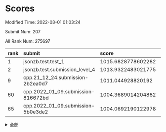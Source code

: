 # Scores

Modified Time: 2022-03-01 01:03:24

Submit Num: 207

All Rank Num: 275697

| rank |               submit               |       score        |       sigma        | pk_num |
| :--- | :--------------------------------- | :----------------- | :----------------- | :----- |
| 1    | jsonzb.test.test_1                 | 1015.6828778602282 | 0.875825001485616  | 5324   |
| 2    | jsonzb.test.submission_level_4     | 1013.9322483021775 | 0.8183279397112517 | 5325   |
| 9    | cpp.21_12_24.submission-2b2ea0d7   | 1011.044928820192  | 0.7656756364425333 | 5327   |
| 60   | cpp.2022_01_09.submission-816672bd | 1004.3689014204882 | 0.721712488745189  | 5328   |
| 65   | cpp.2022_01_09.submission-5b0e3de2 | 1004.0692190122978 | 0.7156105695126751 | 5327   |


<details>
<summary>全部</summary>

| rank |                 submit                 |       score        |       sigma        | pk_num |
| :--- | :------------------------------------- | :----------------- | :----------------- | :----- |
| 1    | jsonzb.test.test_1                     | 1015.6828778602282 | 0.875825001485616  | 5324   |
| 2    | jsonzb.test.submission_level_4         | 1013.9322483021775 | 0.8183279397112517 | 5325   |
| 3    | gobigger.level_3.submission_level_3_25 | 1012.3805259629125 | 0.7764747384647379 | 5324   |
| 4    | gobigger.level_3.submission_level_3_29 | 1011.5894546829068 | 0.7887225109875494 | 5325   |
| 5    | gobigger.level_3.submission_level_3_3  | 1011.3962432240771 | 0.7671597306446806 | 5322   |
| 6    | gobigger.level_3.submission_level_3_33 | 1011.2929393278355 | 0.7844674184751094 | 5330   |
| 7    | gobigger.level_3.submission_level_3_34 | 1011.2317470656152 | 0.7804557508282514 | 5326   |
| 8    | gobigger.level_3.submission_level_3_24 | 1011.0680696182785 | 0.7733958303327142 | 5330   |
| 9    | cpp.21_12_24.submission-2b2ea0d7       | 1011.044928820192  | 0.7656756364425333 | 5327   |
| 10   | gobigger.level_3.submission_level_3_40 | 1010.9892543703696 | 0.771169788606306  | 5326   |
| 11   | gobigger.level_3.submission_level_3_42 | 1010.98798615112   | 0.7770832786066065 | 5326   |
| 12   | gobigger.level_3.submission_level_3_23 | 1010.9645005697528 | 0.7782461843194258 | 5327   |
| 13   | gobigger.level_3.submission_level_3_28 | 1010.8351753568467 | 0.7686910054736035 | 5325   |
| 14   | gobigger.level_3.submission_level_3_19 | 1010.8268430871465 | 0.7594859567645567 | 5326   |
| 15   | gobigger.level_3.submission_level_3_47 | 1010.7849439713654 | 0.7500905075906306 | 5324   |
| 16   | gobigger.level_3.submission_level_3_18 | 1010.7491476349064 | 0.7838798574162672 | 5330   |
| 17   | gobigger.level_3.submission_level_3_1  | 1010.729670016012  | 0.7791718509696576 | 5332   |
| 18   | gobigger.level_3.submission_level_3_15 | 1010.6501233091133 | 0.7785572125116549 | 5323   |
| 19   | gobigger.level_3.submission_level_3_36 | 1010.6042371556008 | 0.7647323062332927 | 5323   |
| 20   | gobigger.level_3.submission_level_3_10 | 1010.5382528547524 | 0.736573589118909  | 5326   |
| 21   | gobigger.level_3.submission_level_3_2  | 1010.5259339151294 | 0.7721365686974334 | 5325   |
| 22   | gobigger.level_3.submission_level_3_43 | 1010.4963411693134 | 0.7953656749920573 | 5329   |
| 23   | gobigger.level_3.submission_level_3_13 | 1010.4509338505324 | 0.7626347699306664 | 5330   |
| 24   | gobigger.level_3.submission_level_3_0  | 1010.3168974039827 | 0.784208160971033  | 5327   |
| 25   | gobigger.level_3.submission_level_3_30 | 1010.219368250081  | 0.7700058100943895 | 5324   |
| 26   | gobigger.level_3.submission_level_3_20 | 1010.1882830525861 | 0.7898614298040383 | 5323   |
| 27   | gobigger.level_3.submission_level_3_5  | 1010.1469107528171 | 0.7718011764916423 | 5328   |
| 28   | gobigger.level_3.submission_level_3_4  | 1010.0655052587671 | 0.763383406323603  | 5326   |
| 29   | gobigger.level_3.submission_level_3_14 | 1009.92655363208   | 0.753098719506053  | 5325   |
| 30   | gobigger.level_3.submission_level_3_41 | 1009.919229850377  | 0.7439333354321291 | 5327   |
| 31   | gobigger.level_3.submission_level_3_27 | 1009.8957600732988 | 0.7672767315687362 | 5330   |
| 32   | gobigger.level_3.submission_level_3_11 | 1009.8917334096087 | 0.7767836778958712 | 5320   |
| 33   | gobigger.level_3.submission_level_3_12 | 1009.8835126478003 | 0.751836714801688  | 5322   |
| 34   | gobigger.level_3.submission_level_3_37 | 1009.7688935401477 | 0.7557445142628147 | 5325   |
| 35   | gobigger.level_3.submission_level_3_6  | 1009.7624789593851 | 0.7449163015108136 | 5325   |
| 36   | gobigger.level_3.submission_level_3_48 | 1009.7515565446581 | 0.7696743650008567 | 5319   |
| 37   | gobigger.level_3.submission_level_3_46 | 1009.7369600883968 | 0.745064289609366  | 5328   |
| 38   | gobigger.level_3.submission_level_3_17 | 1009.7294771975186 | 0.7569692654282829 | 5326   |
| 39   | gobigger.level_3.submission_level_3_38 | 1009.6719496281816 | 0.7525216869581787 | 5327   |
| 40   | gobigger.level_3.submission_level_3_26 | 1009.6187332639768 | 0.748096701382635  | 5327   |
| 41   | gobigger.level_3.submission_level_3_45 | 1009.6103559052513 | 0.7674019408976106 | 5324   |
| 42   | gobigger.level_3.submission_level_3_39 | 1009.6064392151226 | 0.7766310647175598 | 5329   |
| 43   | gobigger.level_3.submission_level_3_49 | 1009.5936984183227 | 0.7555440123304054 | 5331   |
| 44   | gobigger.level_3.submission_level_3_44 | 1009.5615564307127 | 0.7676708423383848 | 5325   |
| 45   | gobigger.level_3.submission_level_3_22 | 1009.546123500918  | 0.7628973695486134 | 5327   |
| 46   | gobigger.level_3.submission_level_3_35 | 1009.5360316671845 | 0.7459366100827609 | 5325   |
| 47   | gobigger.level_3.submission_level_3_31 | 1009.4208286889273 | 0.7414773570475799 | 5325   |
| 48   | gobigger.level_3.submission_level_3_21 | 1009.1450509789455 | 0.7579277707313085 | 5327   |
| 49   | gobigger.level_3.submission_level_3_8  | 1009.1144620840129 | 0.7673316369556797 | 5328   |
| 50   | gobigger.level_3.submission_level_3_16 | 1008.9007350333403 | 0.744229004406034  | 5328   |
| 51   | gobigger.level_3.submission_level_3_32 | 1008.8514977285403 | 0.7851949355440386 | 5329   |
| 52   | gobigger.level_3.submission_level_3_7  | 1008.800286781039  | 0.7581942689035819 | 5329   |
| 53   | gobigger.level_3.submission_level_3_9  | 1008.1656218924969 | 0.7462613067327234 | 5327   |
| 54   | gobigger.level_1.submission_level_1_49 | 1005.852504108739  | 0.7311131442721046 | 5324   |
| 55   | gobigger.level_1.submission_level_1_25 | 1004.7929844045162 | 0.7141358020222199 | 5330   |
| 56   | gobigger.level_1.submission_level_1_33 | 1004.6650500072448 | 0.7284777799074021 | 5332   |
| 57   | gobigger.level_1.submission_level_1_36 | 1004.5266282428347 | 0.7218260341942229 | 5324   |
| 58   | gobigger.level_1.submission_level_1_11 | 1004.5175827941176 | 0.7278255059617612 | 5323   |
| 59   | gobigger.level_1.submission_level_1_7  | 1004.4330441157292 | 0.720473071524141  | 5328   |
| 60   | cpp.2022_01_09.submission-816672bd     | 1004.3689014204882 | 0.721712488745189  | 5328   |
| 61   | gobigger.level_1.submission_level_1_4  | 1004.2865492835898 | 0.7185440467362378 | 5328   |
| 62   | gobigger.level_1.submission_level_1_32 | 1004.2661413844254 | 0.7206187643818838 | 5327   |
| 63   | gobigger.level_1.submission_level_1_23 | 1004.1988011803937 | 0.7305517002878285 | 5333   |
| 64   | gobigger.level_1.submission_level_1_5  | 1004.165499330725  | 0.7219254785219436 | 5326   |
| 65   | cpp.2022_01_09.submission-5b0e3de2     | 1004.0692190122978 | 0.7156105695126751 | 5327   |
| 66   | gobigger.level_1.submission_level_1_19 | 1004.0430712046285 | 0.7069072497458128 | 5326   |
| 67   | gobigger.level_1.submission_level_1_31 | 1004.0223877047816 | 0.7229260184355248 | 5329   |
| 68   | gobigger.level_1.submission_level_1_13 | 1003.9764826824556 | 0.7164503051451494 | 5332   |
| 69   | gobigger.level_1.submission_level_1_43 | 1003.86943850632   | 0.7152806076191713 | 5328   |
| 70   | gobigger.level_1.submission_level_1_0  | 1003.8466004791138 | 0.71662293237605   | 5326   |
| 71   | gobigger.level_1.submission_level_1_38 | 1003.8456946445503 | 0.7172649438013159 | 5328   |
| 72   | gobigger.level_1.submission_level_1_39 | 1003.7564379275003 | 0.720233498031548  | 5323   |
| 73   | gobigger.level_1.submission_level_1_17 | 1003.7492477704526 | 0.7235767098409837 | 5334   |
| 74   | gobigger.level_1.submission_level_1_2  | 1003.714613870367  | 0.7115129819849572 | 5325   |
| 75   | gobigger.level_1.submission_level_1_1  | 1003.7112210615157 | 0.7173482764552027 | 5328   |
| 76   | gobigger.level_1.submission_level_1_21 | 1003.6918096128886 | 0.716587222633721  | 5332   |
| 77   | gobigger.level_1.submission_level_1_12 | 1003.6744413349219 | 0.7112677850478664 | 5333   |
| 78   | gobigger.level_1.submission_level_1_37 | 1003.5857542360982 | 0.735326955763173  | 5329   |
| 79   | gobigger.level_1.submission_level_1_35 | 1003.5635399133854 | 0.7198697913691345 | 5323   |
| 80   | gobigger.level_1.submission_level_1_41 | 1003.509764487491  | 0.7200198554996975 | 5334   |
| 81   | gobigger.level_1.submission_level_1_8  | 1003.502413924025  | 0.714377406123379  | 5327   |
| 82   | gobigger.level_1.submission_level_1_47 | 1003.4812168839139 | 0.7081231016089172 | 5332   |
| 83   | gobigger.level_1.submission_level_1_26 | 1003.4345380388023 | 0.7176350798687353 | 5332   |
| 84   | gobigger.level_1.submission_level_1_45 | 1003.3963911195475 | 0.7284587646221435 | 5326   |
| 85   | gobigger.level_1.submission_level_1_48 | 1003.3842677967551 | 0.7142626774821753 | 5325   |
| 86   | gobigger.level_1.submission_level_1_24 | 1003.3838125463502 | 0.7118293151059173 | 5331   |
| 87   | gobigger.level_1.submission_level_1_29 | 1003.3340191164846 | 0.7202726225334511 | 5329   |
| 88   | gobigger.level_1.submission_level_1_46 | 1003.2317720944588 | 0.7188773420965652 | 5332   |
| 89   | gobigger.level_1.submission_level_1_14 | 1003.2219133168782 | 0.7130175305474795 | 5334   |
| 90   | gobigger.level_1.submission_level_1_18 | 1003.115840308769  | 0.7113790991019425 | 5329   |
| 91   | gobigger.level_1.submission_level_1_6  | 1003.1068076723545 | 0.719977224827144  | 5330   |
| 92   | gobigger.level_1.submission_level_1_27 | 1003.0567434453986 | 0.7131148255424584 | 5327   |
| 93   | gobigger.level_1.submission_level_1_10 | 1002.8858015696954 | 0.7230494836644048 | 5318   |
| 94   | gobigger.level_1.submission_level_1_3  | 1002.7516834083655 | 0.7142142667305382 | 5326   |
| 95   | gobigger.level_1.submission_level_1_28 | 1002.7017835521434 | 0.7165941741455825 | 5327   |
| 96   | gobigger.level_1.submission_level_1_30 | 1002.6610925345481 | 0.725870145527529  | 5326   |
| 97   | gobigger.level_1.submission_level_1_20 | 1002.5254568285094 | 0.7051370503717116 | 5326   |
| 98   | gobigger.level_1.submission_level_1_22 | 1002.510343856195  | 0.7200555227336055 | 5324   |
| 99   | gobigger.level_1.submission_level_1_34 | 1002.4303035211576 | 0.7158065317369338 | 5330   |
| 100  | gobigger.level_1.submission_level_1_16 | 1002.2888668459555 | 0.7131083803878436 | 5325   |
| 101  | gobigger.level_1.submission_level_1_42 | 1002.1708092370093 | 0.7130142963105948 | 5333   |
| 102  | gobigger.level_1.submission_level_1_9  | 1001.9320246110811 | 0.7105192683230673 | 5326   |
| 103  | gobigger.level_1.submission_level_1_40 | 1001.4978509478815 | 0.7041813440150857 | 5327   |
| 104  | gobigger.level_1.submission_level_1_44 | 1001.4217551240431 | 0.7170016936679954 | 5323   |
| 105  | gobigger.level_1.submission_level_1_15 | 1000.8472262505043 | 0.7169719884253049 | 5322   |
| 106  | gobigger.random.submission_random_40   | 997.4966554813593  | 0.7091599952657387 | 5331   |
| 107  | gobigger.random.submission_random_16   | 997.3447643777441  | 0.7027647032223459 | 5326   |
| 108  | gobigger.random.submission_random_12   | 997.183000708743   | 0.7126851827921962 | 5331   |
| 109  | gobigger.random.submission_random_24   | 997.0330460077079  | 0.6976553782606929 | 5326   |
| 110  | gobigger.random.submission_random_43   | 996.8937464200798  | 0.701259059042849  | 5333   |
| 111  | gobigger.random.submission_random_45   | 996.6955890685836  | 0.7169640885916042 | 5327   |
| 112  | gobigger.random.submission_random_4    | 996.6845574052367  | 0.7156900327061702 | 5324   |
| 113  | gobigger.random.submission_random_18   | 996.6295037504923  | 0.7101692874800963 | 5330   |
| 114  | gobigger.random.submission_random_1    | 996.6282019000765  | 0.7008180915851049 | 5325   |
| 115  | gobigger.random.submission_random_49   | 996.6253206075847  | 0.7100761014392559 | 5332   |
| 116  | gobigger.random.submission_random_48   | 996.6060313857777  | 0.700361804795043  | 5321   |
| 117  | gobigger.random.submission_random_25   | 996.5946192805214  | 0.720658825889494  | 5330   |
| 118  | gobigger.random.submission_random_35   | 996.5495705042835  | 0.7187296553964547 | 5329   |
| 119  | gobigger.random.submission_random_19   | 996.537525286753   | 0.7246948432982384 | 5334   |
| 120  | gobigger.random.submission_random_20   | 996.5161179967072  | 0.7294734229992287 | 5331   |
| 121  | gobigger.random.submission_random_42   | 996.4869018437424  | 0.720055329930527  | 5331   |
| 122  | gobigger.random.submission_random_31   | 996.3686395778083  | 0.7187009123952931 | 5329   |
| 123  | gobigger.random.submission_random_37   | 996.3277152925189  | 0.7124804572668807 | 5323   |
| 124  | gobigger.random.submission_random_41   | 996.2663519842328  | 0.70605733389952   | 5332   |
| 125  | gobigger.random.submission_random_36   | 996.2424677234318  | 0.7088770835047503 | 5331   |
| 126  | gobigger.random.submission_random_39   | 996.177995733184   | 0.7169270468520927 | 5330   |
| 127  | gobigger.random.submission_random_11   | 996.1414203735509  | 0.6944609345890422 | 5329   |
| 128  | gobigger.random.submission_random_6    | 996.0465957874441  | 0.7196959744367122 | 5331   |
| 129  | gobigger.random.submission_random_8    | 996.0249640432957  | 0.7112849846031037 | 5329   |
| 130  | gobigger.random.submission_random_28   | 996.0198234180205  | 0.7106471047190386 | 5325   |
| 131  | gobigger.random.submission_random_0    | 996.0030717924546  | 0.7165854769776744 | 5327   |
| 132  | gobigger.random.submission_random_10   | 995.9514285147618  | 0.7057387337687097 | 5331   |
| 133  | gobigger.random.submission_random_29   | 995.8660355697014  | 0.7179841823783102 | 5328   |
| 134  | gobigger.random.submission_random_46   | 995.8620219971317  | 0.7040473372867725 | 5332   |
| 135  | gobigger.random.submission_random_33   | 995.8530255044597  | 0.7206378819997817 | 5325   |
| 136  | gobigger.random.submission_random_38   | 995.732389291248   | 0.713522303332021  | 5325   |
| 137  | gobigger.random.submission_random_14   | 995.6935738678726  | 0.7112203012115909 | 5328   |
| 138  | gobigger.random.submission_random_30   | 995.6750307491822  | 0.7076567749969285 | 5326   |
| 139  | gobigger.random.submission_random_27   | 995.6728241336169  | 0.7018875318467849 | 5327   |
| 140  | gobigger.random.submission_random_32   | 995.6548131087227  | 0.7166228564560835 | 5327   |
| 141  | gobigger.random.submission_random_34   | 995.6461648374265  | 0.7099049136073866 | 5322   |
| 142  | gobigger.random.submission_random_22   | 995.5881541607365  | 0.7030905266005878 | 5323   |
| 143  | gobigger.random.submission_random_21   | 995.562923753681   | 0.7111262907041722 | 5327   |
| 144  | gobigger.random.submission_random_47   | 995.5127686577965  | 0.7140082149915618 | 5329   |
| 145  | gobigger.random.submission_random_15   | 995.4231189899995  | 0.7087817984623013 | 5329   |
| 146  | gobigger.random.submission_random_5    | 995.3948772340724  | 0.7082643747755982 | 5326   |
| 147  | gobigger.random.submission_random_44   | 995.3868555391718  | 0.7128202007258598 | 5331   |
| 148  | gobigger.random.submission_random_2    | 995.3273942750642  | 0.7194844280950361 | 5330   |
| 149  | gobigger.random.submission_random_17   | 995.2618351950953  | 0.70352258914639   | 5325   |
| 150  | gobigger.random.submission_random_9    | 995.2279296351638  | 0.7185201526235897 | 5331   |
| 151  | gobigger.random.submission_random_23   | 995.1631630074648  | 0.7166539672756878 | 5329   |
| 152  | gobigger.random.submission_random_3    | 994.9323709298511  | 0.7086737485677885 | 5326   |
| 153  | gobigger.random.submission_random_7    | 994.8607566048629  | 0.7055635006947527 | 5333   |
| 154  | gobigger.random.submission_random_26   | 994.7300203001512  | 0.7333687208845177 | 5325   |
| 155  | gobigger.level_2.submission_level_2_18 | 994.4436402205724  | 0.7191997660966682 | 5330   |
| 156  | gobigger.level_2.submission_level_2_37 | 994.1984002615993  | 0.7240950572639819 | 5330   |
| 157  | gobigger.random.submission_random_13   | 993.888845558132   | 0.7184263732022318 | 5330   |
| 158  | gobigger.level_2.submission_level_2_38 | 993.7465439967311  | 0.7408895616282314 | 5323   |
| 159  | gobigger.level_2.submission_level_2_2  | 993.4432588830973  | 0.7405962713577543 | 5328   |
| 160  | gobigger.level_2.submission_level_2_27 | 993.3996185114503  | 0.7360392059009924 | 5327   |
| 161  | gobigger.level_2.submission_level_2_21 | 993.1732177575308  | 0.7341061181382601 | 5326   |
| 162  | gobigger.level_2.submission_level_2_25 | 993.0487045183705  | 0.7282473586425493 | 5326   |
| 163  | gobigger.level_2.submission_level_2_5  | 992.8628697110152  | 0.7349237765279092 | 5326   |
| 164  | gobigger.level_2.submission_level_2_46 | 992.8460644418082  | 0.7322883373451647 | 5326   |
| 165  | gobigger.level_2.submission_level_2_15 | 992.753392476285   | 0.734445071032661  | 5325   |
| 166  | gobigger.level_2.submission_level_2_43 | 992.69692579828    | 0.7343851371941426 | 5330   |
| 167  | gobigger.level_2.submission_level_2_35 | 992.6242386221976  | 0.739312388942331  | 5331   |
| 168  | gobigger.level_2.submission_level_2_20 | 992.6208301397157  | 0.7319343997073914 | 5327   |
| 169  | gobigger.level_2.submission_level_2_3  | 992.4940690791128  | 0.7342283697087185 | 5323   |
| 170  | gobigger.level_2.submission_level_2_41 | 992.4759407109154  | 0.7332901459213609 | 5325   |
| 171  | gobigger.level_2.submission_level_2_22 | 992.4511400701286  | 0.7525579705421254 | 5329   |
| 172  | gobigger.level_2.submission_level_2_0  | 992.3682511121624  | 0.7584346893319891 | 5328   |
| 173  | gobigger.level_2.submission_level_2_6  | 992.2820896555602  | 0.7474467477152424 | 5324   |
| 174  | gobigger.level_2.submission_level_2_48 | 992.1620184015173  | 0.7433363610156812 | 5328   |
| 175  | gobigger.level_2.submission_level_2_28 | 992.1205842481455  | 0.7498969677967181 | 5330   |
| 176  | gobigger.level_2.submission_level_2_12 | 992.0118972637085  | 0.7519904580784249 | 5328   |
| 177  | gobigger.level_2.submission_level_2_40 | 992.0042259978658  | 0.7440537938432177 | 5326   |
| 178  | gobigger.level_2.submission_level_2_44 | 991.9348088469101  | 0.7484481913303391 | 5329   |
| 179  | gobigger.level_2.submission_level_2_31 | 991.846953949525   | 0.7563763954686515 | 5329   |
| 180  | gobigger.level_2.submission_level_2_7  | 991.712545424872   | 0.7412169221957068 | 5327   |
| 181  | gobigger.level_2.submission_level_2_49 | 991.696780236886   | 0.7379821407692169 | 5327   |
| 182  | gobigger.level_2.submission_level_2_30 | 991.6043061216232  | 0.7440558735455081 | 5325   |
| 183  | gobigger.level_2.submission_level_2_34 | 991.5754832063963  | 0.7609090451868613 | 5327   |
| 184  | gobigger.level_2.submission_level_2_47 | 991.5144674075127  | 0.7472820169100027 | 5330   |
| 185  | gobigger.level_2.submission_level_2_1  | 991.4174637284601  | 0.7369197388148879 | 5326   |
| 186  | gobigger.level_2.submission_level_2_10 | 991.23271229087    | 0.7491995884784028 | 5331   |
| 187  | gobigger.level_2.submission_level_2_16 | 991.1556540951827  | 0.7406388845005061 | 5325   |
| 188  | gobigger.level_2.submission_level_2_32 | 991.1537261365762  | 0.7562235143631141 | 5330   |
| 189  | gobigger.level_2.submission_level_2_39 | 991.1466744354535  | 0.7572174072228808 | 5324   |
| 190  | gobigger.level_2.submission_level_2_26 | 991.1339417008357  | 0.7534404970170923 | 5332   |
| 191  | gobigger.level_2.submission_level_2_8  | 991.0287776753664  | 0.7724067722714226 | 5330   |
| 192  | gobigger.level_2.submission_level_2_4  | 990.895948241586   | 0.7454773848408418 | 5325   |
| 193  | gobigger.level_2.submission_level_2_42 | 990.8357481951523  | 0.7724280575029626 | 5328   |
| 194  | gobigger.level_2.submission_level_2_11 | 990.83073821465    | 0.7492427933407323 | 5332   |
| 195  | gobigger.level_2.submission_level_2_14 | 990.7138387219771  | 0.7598666102637331 | 5328   |
| 196  | gobigger.level_2.submission_level_2_33 | 990.6765904364601  | 0.7519907526284997 | 5329   |
| 197  | gobigger.level_2.submission_level_2_23 | 990.6694481885894  | 0.7464105975057574 | 5322   |
| 198  | gobigger.level_2.submission_level_2_36 | 990.4733513817738  | 0.7942497686163944 | 5332   |
| 199  | gobigger.level_2.submission_level_2_45 | 990.3292094120094  | 0.7606685113074547 | 5330   |
| 200  | gobigger.level_2.submission_level_2_17 | 990.127152425851   | 0.7587559295720039 | 5323   |
| 201  | gobigger.level_2.submission_level_2_29 | 990.072623354897   | 0.7818496884216757 | 5326   |
| 202  | gobigger.level_2.submission_level_2_24 | 989.7316339449524  | 0.77736805770007   | 5327   |
| 203  | gobigger.level_2.submission_level_2_9  | 989.7215766712737  | 0.778261414069946  | 5330   |
| 204  | gobigger.level_2.submission_level_2_19 | 989.6888072545245  | 0.7635656124288092 | 5336   |
| 205  | gobigger.level_2.submission_level_2_13 | 989.3741683064163  | 0.7913199829769505 | 5330   |
| 206  | gobigger.none.submission_none_0        | 976.6235085877457  | 1.3784036819139533 | 5328   |
| 207  | gobigger.none.submission_none_1        | 975.4417824723366  | 1.4721697533006812 | 5330   |

</details>